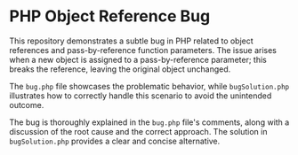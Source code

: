 # PHP Object Reference Bug

This repository demonstrates a subtle bug in PHP related to object references and pass-by-reference function parameters.  The issue arises when a new object is assigned to a pass-by-reference parameter; this breaks the reference, leaving the original object unchanged.

The `bug.php` file showcases the problematic behavior, while `bugSolution.php` illustrates how to correctly handle this scenario to avoid the unintended outcome.

The bug is thoroughly explained in the `bug.php` file's comments, along with a discussion of the root cause and the correct approach.  The solution in `bugSolution.php` provides a clear and concise alternative.
